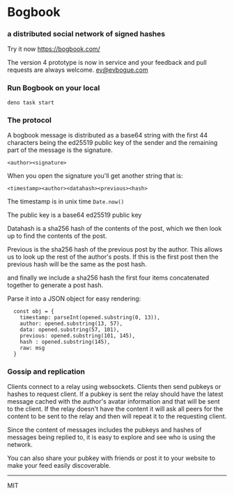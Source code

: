 # Bogbook

### a distributed social network of signed hashes

Try it now https://bogbook.com/

The version 4 prototype is now in service and your feedback and pull requests are always welcome. ev@evbogue.com

### Run Bogbook on your local

```
deno task start
```

### The protocol

A bogbook message is distributed as a base64 string with the first 44 characters being the ed25519 public key of the sender and the remaining part of the message is the signature.

```
<author><signature>
```

When you open the signature you'll get another string that is:

```
<timestamp><author><datahash><previous><hash>
```

The timestamp is in unix time `Date.now()`

The public key is a base64 ed25519 public key

Datahash is a sha256 hash of the contents of the post, which we then look up to find the contents of the post.

Previous is the sha256 hash of the previous post by the author. This allows us to look up the rest of the author's posts. If this is the first post then the previous hash will be the same as the post hash.

and finally we include a sha256 hash the first four items concatenated together to generate a post hash.

Parse it into a JSON object for easy rendering: 

```
  const obj = {
    timestamp: parseInt(opened.substring(0, 13)),
    author: opened.substring(13, 57),
    data: opened.substring(57, 101),
    previous: opened.substring(101, 145),
    hash : opened.substring(145),
    raw: msg
  }
```

### Gossip and replication

Clients connect to a relay using websockets. Clients then send pubkeys or hashes to request client. If a pubkey is sent the relay should have the latest message cached with the author's avatar information and that will be sent to the client. If the relay doesn't have the content it will ask all peers for the content to be sent to the relay and then will repeat it to the requesting client.  

Since the content of messages includes the pubkeys and hashes of messages being replied to, it is easy to explore and see who is using the network.

You can also share your pubkey with friends or post it to your website to make your feed easily discoverable.

---
MIT
